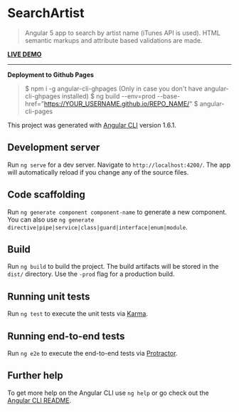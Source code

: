 # SearchArtist

>Angular 5 app to search by artist name (iTunes API is used).
>HTML semantic markups and attribute based validations are made.

**[LIVE DEMO](https://abhishekbadola.github.io/search-artist/)**
___






**Deployment to Github Pages**
>$ npm i -g angular-cli-ghpages (Only in case you don't have angular-cli-ghpages installed)
>$ ng build --env=prod --base-href="https://YOUR_USERNAME.github.io/REPO_NAME/"
>$ angular-cli-pages

This project was generated with [Angular CLI](https://github.com/angular/angular-cli) version 1.6.1.

## Development server

Run `ng serve` for a dev server. Navigate to `http://localhost:4200/`. The app will automatically reload if you change any of the source files.

## Code scaffolding

Run `ng generate component component-name` to generate a new component. You can also use `ng generate directive|pipe|service|class|guard|interface|enum|module`.

## Build

Run `ng build` to build the project. The build artifacts will be stored in the `dist/` directory. Use the `-prod` flag for a production build.

## Running unit tests

Run `ng test` to execute the unit tests via [Karma](https://karma-runner.github.io).

## Running end-to-end tests

Run `ng e2e` to execute the end-to-end tests via [Protractor](http://www.protractortest.org/).

## Further help

To get more help on the Angular CLI use `ng help` or go check out the [Angular CLI README](https://github.com/angular/angular-cli/blob/master/README.md).
